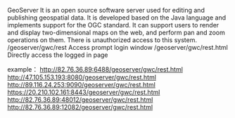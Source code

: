 GeoServer It is an open source software server used for editing and publishing geospatial data. It is developed based on the Java language and implements support for the OGC standard. It can support users to render and display two-dimensional maps on the web, and perform pan and zoom operations on them. There is unauthorized access to this system.
/geoserver/gwc/rest   Access prompt login window
/geoserver/gwc/rest.html  Directly access the logged in page

example：
http://82.76.36.89:6488/geoserver/gwc/rest.html
http://47.105.153.193:8080/geoserver/gwc/rest.html
http://89.116.24.253:9090/geoserver/gwc/rest.html
https://20.210.102.161:8443/geoserver/gwc/rest.html
http://82.76.36.89:48012/geoserver/gwc/rest.html
http://82.76.36.89:12082/geoserver/gwc/rest.html
